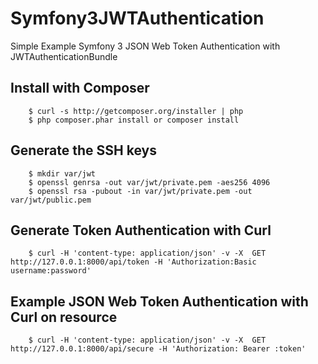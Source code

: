 # Symfony3JWTAuthentication

Simple Example Symfony 3 JSON Web Token Authentication with JWTAuthenticationBundle

## Install with Composer
```
  	$ curl -s http://getcomposer.org/installer | php
	$ php composer.phar install	or composer install 
```

## Generate the SSH keys
```
	$ mkdir var/jwt 
	$ openssl genrsa -out var/jwt/private.pem -aes256 4096 
	$ openssl rsa -pubout -in var/jwt/private.pem -out var/jwt/public.pem
```
## Generate Token Authentication with Curl

```
    $ curl -H 'content-type: application/json' -v -X  GET http://127.0.0.1:8000/api/token -H 'Authorization:Basic username:password'
```

## Example JSON Web Token Authentication with Curl on resource

```
    $ curl -H 'content-type: application/json' -v -X  GET http://127.0.0.1:8000/api/secure -H 'Authorization: Bearer :token'
```
